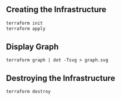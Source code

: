 


## Creating the Infrastructure
```bash
terraform init
terraform apply
```

## Display Graph
```
terraform graph | dot -Tsvg > graph.svg
```

## Destroying the Infrastructure
```
terraform destroy
```